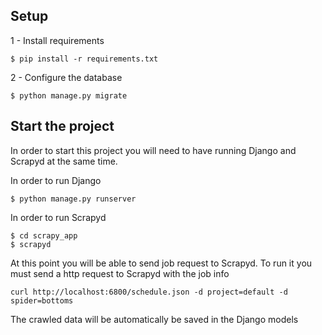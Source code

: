 
## Setup
1 - Install requirements
````
$ pip install -r requirements.txt
````
2 - Configure the database
````
$ python manage.py migrate
````
## Start the project
In order to start this project you will need to have running Django and Scrapyd at the same time.

In order to run Django
````
$ python manage.py runserver
````
In order to run Scrapyd
````
$ cd scrapy_app
$ scrapyd
````

At this point you will be able to send job request to Scrapyd.
To run it you must send a http request to Scrapyd with the job info
````
curl http://localhost:6800/schedule.json -d project=default -d spider=bottoms
````

The crawled data will be automatically be saved in the Django models
